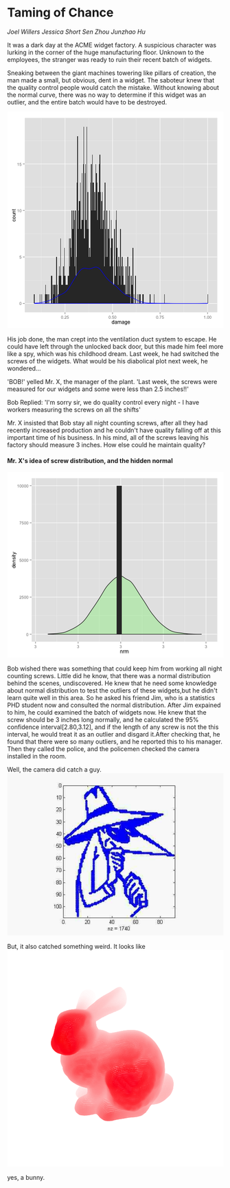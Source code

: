 Taming of Chance
========================================================
*Joel Willers*
*Jessica Short*
*Sen Zhou*
*Junzhao Hu*





It was a dark day at the ACME widget factory. A suspicious character was lurking in the corner of the huge manufacturing floor. Unknown to the employees, the stranger was ready to ruin their recent batch of widgets.

Sneaking between the giant machines towering like pillars of creation, the man made a small, but obvious, dent in a widget. The saboteur knew that the quality control people would catch the mistake. Without knowing about the normal curve, there was no way to determine if this widget was an outlier, and the entire batch would have to be destroyed.


![plot of chunk unnamed-chunk-2](figure/unnamed-chunk-2.png) 


His job done, the man crept into the ventilation duct system to escape. He could have left through the unlocked back door, but this made him feel more like a spy, which was his childhood dream. Last week, he had switched the screws of the widgets. What would be his diabolical plot next week, he wondered...




'BOB!' yelled Mr. X, the manager of the plant. 'Last week, the screws were measured for our widgets and some were less than 2.5 inches!!'

Bob Replied: 'I'm sorry sir, we do quality control every night - I have workers measuring the screws on all the shifts'

Mr. X insisted that Bob stay all night counting screws, after all they had recently increased production and he couldn't have quality falling off at this important time of his business. In his mind, all of the screws leaving his factory should measure 3 inches. How else could he maintain quality?

#### Mr. X's idea of screw distribution, and the hidden normal
![plot of chunk unnamed-chunk-5](figure/unnamed-chunk-5.png) 

Bob wished there was something that could keep him from working all night counting screws. Little did he know, that there was a normal distribution behind the scenes, undiscovered. 
He knew that he need some knowledge about normal distribution to test the outliers of these widgets,but he didn't learn quite well in this area. So he asked his friend Jim, who is a statistics PHD student now and consulted the normal distribution. After Jim expained to him, he could examined the batch of widgets now. 
He knew that the screw should be 3 inches long normally, and he calculated the 95% confidence interval[2.80,3.12], and if the length of any screw is not the this interval, he would treat it as an outlier and disgard it.After checking that, he found that there were so many outliers, and he reported this to his manager. Then they called the police, and the policemen checked the camera installed in the room.




Well, the camera did catch a guy. 
![image](figure/spy.jpg)


But, it also catched something weird. It looks like 
![plot of chunk unnamed-chunk-6](figure/unnamed-chunk-6.png) 

yes, a bunny.




